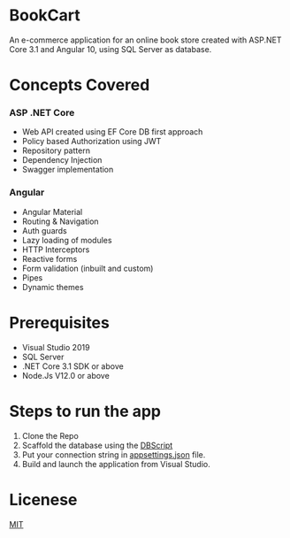 # BookCart

An e-commerce application for an online book store created with ASP.NET Core 3.1 and Angular 10, using SQL Server as database.

# Concepts Covered

### ASP .NET Core

 - Web API created using EF Core DB first approach
 - Policy based Authorization using JWT
 - Repository pattern
 - Dependency Injection
 - Swagger implementation

### Angular

 - Angular Material 
 - Routing & Navigation
 - Auth guards
 - Lazy loading of modules
 - HTTP Interceptors
 - Reactive forms
 - Form validation (inbuilt and custom)
 - Pipes
 - Dynamic themes

# Prerequisites
- Visual Studio 2019 
- SQL Server 
- .NET Core 3.1 SDK or above
- Node.Js V12.0 or above

# Steps to run the app
1. Clone the Repo
2. Scaffold the database using the [DBScript](https://github.com/AnkitSharma-007/BookCart/blob/master/DBScript/BookDB.txt)
3. Put your connection string in [appsettings.json](https://github.com/AnkitSharma-007/BookCart/blob/master/BookCart/appsettings.json) file.
4. Build and launch the application from Visual Studio.

# Licenese
[MIT](https://github.com/AnkitSharma-007/BookCart/blob/master/LICENSE)

